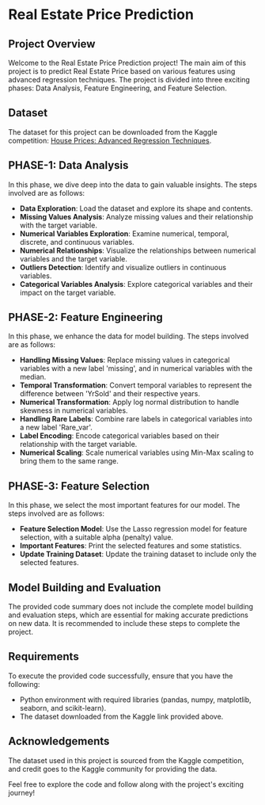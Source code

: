 
<h1>Real Estate Price Prediction</h1>

<h2>Project Overview</h2>
<p>Welcome to the Real Estate Price Prediction project! The main aim of this project is to predict Real Estate Price  based on various features using advanced regression techniques. The project is divided into three exciting phases: Data Analysis, Feature Engineering, and Feature Selection.</p>

<h2> Dataset</h2>
<p>The dataset for this project can be downloaded from the Kaggle competition: <a href="https://www.kaggle.com/c/house-prices-advanced-regression-techniques/data">House Prices: Advanced Regression Techniques</a>.</p>

<h2>PHASE-1: Data Analysis </h2>
<p>In this phase, we dive deep into the data to gain valuable insights. The steps involved are as follows:</p>
<ul>
  <li><strong>Data Exploration</strong>: Load the dataset and explore its shape and contents.</li>
  <li><strong>Missing Values Analysis</strong>: Analyze missing values and their relationship with the target variable.</li>
  <li><strong>Numerical Variables Exploration</strong>: Examine numerical, temporal, discrete, and continuous variables.</li>
  <li><strong>Numerical Relationships</strong>: Visualize the relationships between numerical variables and the target variable.</li>
  <li><strong>Outliers Detection</strong>: Identify and visualize outliers in continuous variables.</li>
  <li><strong>Categorical Variables Analysis</strong>: Explore categorical variables and their impact on the target variable.</li>
</ul>

<h2>PHASE-2: Feature Engineering </h2>
<p>In this phase, we enhance the data for model building. The steps involved are as follows:</p>
<ul>
  <li><strong>Handling Missing Values</strong>: Replace missing values in categorical variables with a new label 'missing', and in numerical variables with the median.</li>
  <li><strong>Temporal Transformation</strong>: Convert temporal variables to represent the difference between 'YrSold' and their respective years.</li>
  <li><strong>Numerical Transformation</strong>: Apply log normal distribution to handle skewness in numerical variables.</li>
  <li><strong>Handling Rare Labels</strong>: Combine rare labels in categorical variables into a new label 'Rare_var'.</li>
  <li><strong>Label Encoding</strong>: Encode categorical variables based on their relationship with the target variable.</li>
  <li><strong>Numerical Scaling</strong>: Scale numerical variables using Min-Max scaling to bring them to the same range.</li>
</ul>

<h2>PHASE-3: Feature Selection </h2>
<p>In this phase, we select the most important features for our model. The steps involved are as follows:</p>
<ul>
  <li><strong>Feature Selection Model</strong>: Use the Lasso regression model for feature selection, with a suitable alpha (penalty) value.</li>
  <li><strong>Important Features</strong>: Print the selected features and some statistics.</li>
  <li><strong>Update Training Dataset</strong>: Update the training dataset to include only the selected features.</li>
</ul>

<h2>Model Building and Evaluation </h2>
<p>The provided code summary does not include the complete model building and evaluation steps, which are essential for making accurate predictions on new data. It is recommended to include these steps to complete the project.</p>

<h2>Requirements </h2>
<p>To execute the provided code successfully, ensure that you have the following:</p>
<ul>
  <li>Python environment with required libraries (pandas, numpy, matplotlib, seaborn, and scikit-learn).</li>
  <li>The dataset downloaded from the Kaggle link provided above.</li>
</ul>

<h2>Acknowledgements </h2>
<p>The dataset used in this project is sourced from the Kaggle competition, and credit goes to the Kaggle community for providing the data.</p>

<p>Feel free to explore the code and follow along with the project's exciting journey!</p>

</body>
</html>
